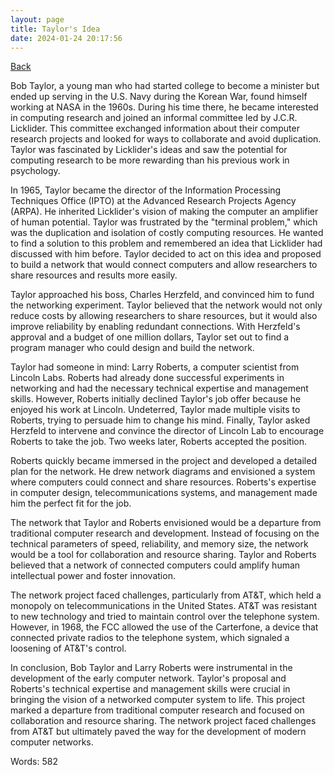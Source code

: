 ```yaml
---
layout: page
title: Taylor's Idea
date: 2024-01-24 20:17:56
---
```


[Back](./)


Bob Taylor, a young man who had started college to become a minister but ended up serving in the U.S. Navy during the Korean War, found himself working at NASA in the 1960s. During his time there, he became interested in computing research and joined an informal committee led by J.C.R. Licklider. This committee exchanged information about their computer research projects and looked for ways to collaborate and avoid duplication. Taylor was fascinated by Licklider's ideas and saw the potential for computing research to be more rewarding than his previous work in psychology. 

In 1965, Taylor became the director of the Information Processing Techniques Office (IPTO) at the Advanced Research Projects Agency (ARPA). He inherited Licklider's vision of making the computer an amplifier of human potential. Taylor was frustrated by the "terminal problem," which was the duplication and isolation of costly computing resources. He wanted to find a solution to this problem and remembered an idea that Licklider had discussed with him before. Taylor decided to act on this idea and proposed to build a network that would connect computers and allow researchers to share resources and results more easily.

Taylor approached his boss, Charles Herzfeld, and convinced him to fund the networking experiment. Taylor believed that the network would not only reduce costs by allowing researchers to share resources, but it would also improve reliability by enabling redundant connections. With Herzfeld's approval and a budget of one million dollars, Taylor set out to find a program manager who could design and build the network.

Taylor had someone in mind: Larry Roberts, a computer scientist from Lincoln Labs. Roberts had already done successful experiments in networking and had the necessary technical expertise and management skills. However, Roberts initially declined Taylor's job offer because he enjoyed his work at Lincoln. Undeterred, Taylor made multiple visits to Roberts, trying to persuade him to change his mind. Finally, Taylor asked Herzfeld to intervene and convince the director of Lincoln Lab to encourage Roberts to take the job. Two weeks later, Roberts accepted the position.

Roberts quickly became immersed in the project and developed a detailed plan for the network. He drew network diagrams and envisioned a system where computers could connect and share resources. Roberts's expertise in computer design, telecommunications systems, and management made him the perfect fit for the job.

The network that Taylor and Roberts envisioned would be a departure from traditional computer research and development. Instead of focusing on the technical parameters of speed, reliability, and memory size, the network would be a tool for collaboration and resource sharing. Taylor and Roberts believed that a network of connected computers could amplify human intellectual power and foster innovation.

The network project faced challenges, particularly from AT&T, which held a monopoly on telecommunications in the United States. AT&T was resistant to new technology and tried to maintain control over the telephone system. However, in 1968, the FCC allowed the use of the Carterfone, a device that connected private radios to the telephone system, which signaled a loosening of AT&T's control.

In conclusion, Bob Taylor and Larry Roberts were instrumental in the development of the early computer network. Taylor's proposal and Roberts's technical expertise and management skills were crucial in bringing the vision of a networked computer system to life. This project marked a departure from traditional computer research and focused on collaboration and resource sharing. The network project faced challenges from AT&T but ultimately paved the way for the development of modern computer networks.

Words: 582